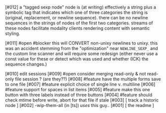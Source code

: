 [#012]       a "tagged sexp node" node is (at writing) effectively a string
             plus a symbolic tag that indicates which one of three categories
             the string is (original, replacement, or newline sequence).
             there can be no newline sequences in the strings of nodes
             of the first two categories. streams of these nodes facilitate
             modality clients rendering content with semantic styling.

[#011] #open  #blocker this will CONVERT non-unixy newlines to unixy.
             this was an accident stemming from the "optimization" near
             `NEWLINE_SEXP_` and the custom line scanner and will
             require some redesign (either never use a const value for
             these or detect which was used and whether (ICK) the
             sequence changes.)

[#010]       edit sessions
[#009] #open consider merging read-only & not read-only file session ?  (are they??)
[#008]       #feature have the multiple forms save to one file
[#007]       #feature explicit choice of single line v. multiline
[#006]       #feature support for spaces in list items
[#005]       #feature make this one button with three labels instead of three buttons
[#004]       #feature should check mtime before write, abort for that file if stale
[#003]       [ track a historic node ]
[#002]       -wip-them-all (in [ts]) *uses* this guy..
[#001]       [ the readme ]
